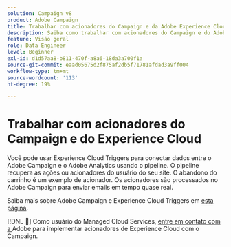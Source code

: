 ```yaml
---
solution: Campaign v8
product: Adobe Campaign
title: Trabalhar com acionadores do Campaign e da Adobe Experience Cloud
description: Saiba como trabalhar com acionadores do Campaign e do Adobe Experience Cloud
feature: Visão geral
role: Data Engineer
level: Beginner
exl-id: d1d57aa8-b811-470f-a8a6-18da3a700f1a
source-git-commit: eaad05675d2f875af2db5f71781afdad3a9ff004
workflow-type: tm+mt
source-wordcount: '113'
ht-degree: 19%

---
```


# Trabalhar com acionadores do Campaign e do Experience Cloud

Você pode usar Experience Cloud Triggers para conectar dados entre o Adobe Campaign e o Adobe Analytics usando o pipeline. O pipeline recupera as ações ou acionadores do usuário do seu site. O abandono do carrinho é um exemplo de acionador. Os acionadores são processados no Adobe Campaign para enviar emails em tempo quase real.

Saiba mais sobre Adobe Campaign e Experience Cloud Triggers em [esta página](https://experienceleague.adobe.com/docs/campaign-classic/using/integrating-with-adobe-experience-cloud/experience-triggers/about-triggers.html?lang=en).

[!DNL :speech_balloon:]  Como usuário do Managed Cloud Services,  [entre em contato com a ](../start/campaign-faq.md#support) Adobe para implementar acionadores de Experience Cloud com o Campaign.
